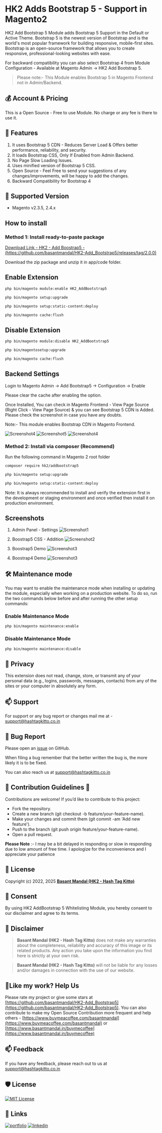# HK2 Adds Bootstrap 5 - Support in Magento2

HK2 Add Bootstrap 5 Module adds Bootstrap 5 Support in the Default or Active Theme. Bootstrap 5 is the newest version of
Bootstrap and is the world's most popular framework for building responsive, mobile-first sites. Bootstrap is an
open-source framework that allows you to create responsive, professional-looking websites with ease.

For backward compatibility you can also select Bootstrap 4 from Module Configuration - Available at Magento Admin -> HK2
Add Bootstrap 5.

> Please note:- This Module enables Bootstrap 5 in Magento Frontend not in Admin/Backend.

## 💰 Account & Pricing

This is a Open Source - Free to use Module. No charge or any fee is there to use it.

## 🧐 Features

1. It uses Bootstrap 5 CDN - Reduces Server Load & Offers better performance, reliability, and security.
2. It loads Bootstrap CSS, Only If Enabled from Admin Backend.
3. No Page Slow Loading Issues.
4. Uses minified version of Bootstrap 5 CSS.
5. Open Source - Feel Free to send your suggestions of any changes/improvements, will be happy to add the changes.
6. Backward Compatibility for Bootstrap 4

## 🚀 Supported Version

- Magento v2.3.5, 2.4.x

## How to install

### Method 1: Install ready-to-paste package

[Download Link - HK2 - Add Boostrap5 - (https://github.com/basantmandal/HK2-Add_Bootstrap5/releases/tag/2.0.0)](https://github.com/basantmandal/HK2-Add_Bootstrap5/releases/tag/2.0.0)

Download the zip package and unzip it in app/code folder.

## Enable Extension

```bash
php bin/magento module:enable HK2_AddBootstrap5
```

```bash
php bin/magento setup:upgrade
```

```bash
php bin/magento setup:static-content:deploy
```

```bash
php bin/magento cache:flush
```

## Disable Extension

```bash
php bin/magento module:disable HK2_AddBootstrap5
```

```bash
php bin/magentosetup:upgrade
```

```bash
php bin/magento cache:flush
```

## Backend Settings

Login to Magento Admin -> Add Bootstrap5 -> Configuration -> Enable

Please clear the cache after enabling the option.

Once Installed, You can check in Magento Frontend - View Page Source (Right Click - View Page Source) & you can see
Bootstrap 5 CDN is Added. Please check the screenshot in case you have any doubts.

Note:- This module enables Bootstrap CDN in Magento Frontend.

![Screenshot4](docs/images/ScreenShot4.png)
![Screenshot5](docs/images/ScreenShot5.png)
![Screenshot4](docs/images/ScreenShot1.png)

### Method 2: Install via composer (Recommend)

Run the following command in Magento 2 root folder

```bash
composer require hk2/addbootstrap5
```

```bash
php bin/magento setup:upgrade
```

```bash
php bin/magento setup:static-content:deploy
```

Note: It is always recommended to install and verify the extension first in the development or staging environment and
once verified then install it on production environment.

## Screenshots

1. Admin Panel - Settings
   ![Screenshot1](docs/images/ScreenShot1.png)

2. Boostrap5 CSS - Addition
   ![Screenshot2](docs/images/ScreenShot2.png)

3. Boostrap5 Demo
   ![Screenshot3](docs/images/ScreenShot6.jpg)

4. Boostrap4 Demo
   ![Screenshot3](docs/images/ScreenShot7.jpg)

## 🛠️ Maintenance mode

You may want to enable the maintenance mode when installing or updating the module, especially when working on a production website. To do so, run the two commands below before and after running the other setup commands:

### Enable Maintenance Mode

```bash
php bin/magento maintenance:enable
```

### Disable Maintenance Mode

```bash
php bin/magento maintenance:disable
```

## 🤫 Privacy

This extension does not read, change, store, or transmit any of your personal data (e.g., logins, passwords, messages, contacts) from any of the sites or your computer in absolutely any form.

## 📫 Support

For support or any bug report or changes mail me at - <support@hashtagkitto.co.in>

## 🐞 Bug Report

Please open an [issue](https://github.com/basantmandal/HK2-Add_Bootstrap5/issues) on GitHub.

When filing a bug remember that the better written the bug is, the more likely it is to be fixed.

You can also reach us at <support@hashtagkitto.co.in>

## 🍰 Contribution Guidelines 💖

Contributions are welcome! If you’d like to contribute to this project:

- Fork the repository.
- Create a new branch (git checkout -b feature/your-feature-name).
- Make your changes and commit them (git commit -am 'Add new feature').
- Push to the branch (git push origin feature/your-feature-name).
- Open a pull request.

**Please Note** :- I may be a bit delayed in responding or slow in responding due to low amount of free time. I apologize for the inconvenience and I appreciate your patience

## 📜 License

Copyright (c) 2022, 2025 [**Basant Mandal (HK2 - Hash Tag Kitto)**](https://www.basantmandal.in/)

## 🤝 Consent

By using HK2 AddBootstrap 5 Whitelisting Module, you hereby consent to our disclaimer and agree to its terms.

## 📢 Disclaimer

> **Basant Mandal (HK2 - Hash Tag Kitto)** does not make any warranties about the completeness, reliability and accuracy of this image or its related products. Any action you take upon the information you find here is strictly at your own risk.

> **Basant Mandal (HK2 - Hash Tag Kitto)** will not be liable for any losses and/or damages in connection with the use of our website.

## 💖Like my work? Help Us

Please rate my project or give some stars at [https://github.com/basantmandal/HK2-Add_Bootstrap5](https://github.com/basantmandal/HK2-Add_Bootstrap5). You can also contribute to make my Open Source Contribution more frequent and help others - [https://www.buymeacoffee.com/basantmandal](https://www.buymeacoffee.com/basantmandal) or [https://www.basantmandal.in/buymecoffee](https://www.basantmandal.in/buymecoffee)

## 📫 Feedback

If you have any feedback, please reach out to us at <support@hashtagkitto.co.in>

## 🛡️ License

[![MIT License](https://img.shields.io/badge/License-GPL%20v3-yellow.svg)](https://github.com/basantmandal/HK2-Add_Bootstrap5/blob/main/LICENSE.txt)

## 🔗 Links

[![portfolio](https://img.shields.io/badge/my_portfolio-000?style=for-the-badge&logo=ko-fi&logoColor=white)](https://www.basantmandal.in/)
[![linkedin](https://img.shields.io/badge/linkedin-0A66C2?style=for-the-badge&logo=linkedin&logoColor=white)](https://www.linkedin.com/in/basantmandal/)